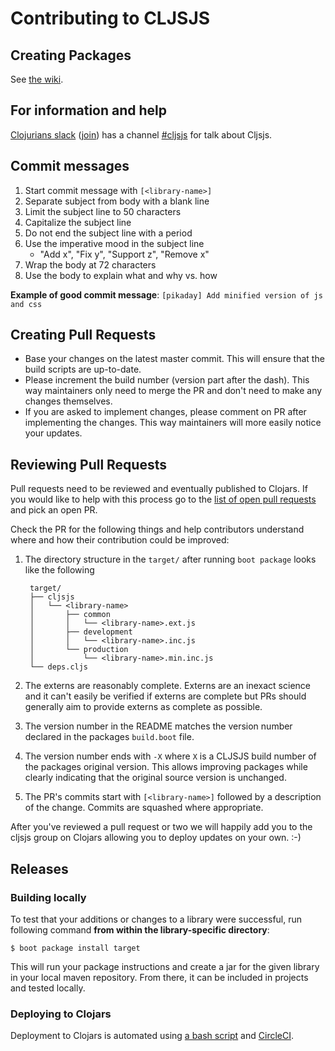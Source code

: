 # Contributing to CLJSJS

## Creating Packages

See [the wiki](https://github.com/cljsjs/packages/wiki/Creating-Packages).

## For information and help

[Clojurians slack](https://clojurians.slack.com/) ([join](http://clojurians.net/))
has a channel [#cljsjs](https://clojurians.slack.com/messages/cljsjs/) for talk about Cljsjs.

## Commit messages

1. Start commit message with `[<library-name>]`
1. Separate subject from body with a blank line
2. Limit the subject line to 50 characters
3. Capitalize the subject line
4. Do not end the subject line with a period
5. Use the imperative mood in the subject line
    - "Add x", "Fix y", "Support z", "Remove x"
6. Wrap the body at 72 characters
7. Use the body to explain what and why vs. how

**Example of good commit message**: `[pikaday] Add minified version of js and css`

## Creating Pull Requests

- Base your changes on the latest master commit. This will ensure that the build scripts are up-to-date.
- Please increment the build number (version part after the dash). This way maintainers only need to merge the PR and don't need to make any changes themselves.
- If you are asked to implement changes, please comment on PR after implementing the changes. This way maintainers will more easily notice your updates.

## Reviewing Pull Requests

Pull requests need to be reviewed and eventually published to Clojars.
If you would like to help with this process go to the
[list of open pull requests][prs] and pick an open PR.

Check the PR for the following things and help contributors understand
where and how their contribution could be improved:

1. The directory structure in the `target/` after running `boot
   package` looks like the following

        target/
        ├── cljsjs
        │   └── <library-name>
        │       ├── common
        │       │   └── <library-name>.ext.js
        │       ├── development
        │       │   └── <library-name>.inc.js
        │       └── production
        │           └── <library-name>.min.inc.js
        └── deps.cljs

2. The externs are reasonably complete. Externs are an inexact science
   and it can't easily be verified if externs are complete but PRs
   should generally aim to provide externs as complete as possible.
3. The version number in the README matches the version number declared
   in the packages `build.boot` file.
4. The version number ends with `-X` where `X` is a CLJSJS build number
   of the packages original version. This allows improving
   packages while clearly indicating that the original source version
   is unchanged.
5. The PR's commits start with `[<library-name>]` followed by a description
   of the change. Commits are squashed where appropriate.

After you've reviewed a pull request or two we will happily add you to
the cljsjs group on Clojars allowing you to deploy updates on your
own. :-)

## Releases

### Building locally

To test that your additions or changes to a library were successful,
run following command **from within the
library-specific directory**:

```
$ boot package install target
```

This will run your package instructions and create a jar for the given
library in your local maven repository. From there, it can be included
in projects and tested locally.

### Deploying to Clojars

Deployment to Clojars is automated using [a bash script](./deploy-changed.sh) and [CircleCI](https://circleci.com/gh/cljsjs/packages).

[prs]: https://github.com/cljsjs/packages/pulls
